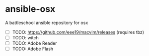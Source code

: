 ansible-osx
===========

A battleschool ansible repository for osx

- [ ] TODO: https://github.com/eee19/macvim/releases (requires tbz)
- [ ] TODO: witch
- [ ] TODO: Adobe Reader
- [ ] TODO: Adobe Flash
